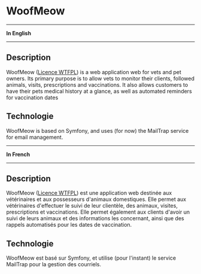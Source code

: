 # WoofMeow

---

**In English**

---

## Description

WoofMeow ([Licence WTFPL](https://fr.wikipedia.org/wiki/WTFPL)) is a web application web for vets and pet owners. Its primary purpose is to allow vets to monitor their clients, followed animals, visits, prescriptions and vaccinations. It also allows customers to have their pets medical history at a glance, as well as automated reminders for vaccination dates

## Technologie
WoofMeow is based on Symfony, and uses (for now) the MailTrap service for email management.


---

**In French**

---

## Description

WoofMeow ([Licence WTFPL](https://fr.wikipedia.org/wiki/WTFPL)) est une application web destinée aux vétérinaires et aux possesseurs d'animaux domestiques. Elle permet aux vétérinaires d'effectuer le suivi de leur clientèle, des animaux, visites, prescriptions et vaccinations. Elle permet également aux clients d'avoir un suivi de leurs animaux et des informations les concernant, ainsi que des rappels automatisés pour les dates de vaccination.

## Technologie
WoofMeow est basé sur Symfony, et utilise (pour l'instant) le service MailTrap pour la gestion des courriels.

